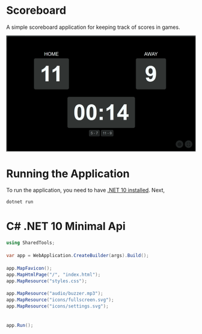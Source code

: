 
# Scoreboard
A simple scoreboard application for keeping track of scores in games.

![Scoreboard Application Screenshot](demo.gif)

# Running the Application
To run the application, you need to have [.NET 10 installed](https://dotnet.microsoft.com/en-us/download/dotnet/10.0). Next,
```bash
dotnet run
```

# C# .NET 10 Minimal Api
```csharp
using SharedTools;

var app = WebApplication.CreateBuilder(args).Build();

app.MapFavicon();
app.MapHtmlPage("/", "index.html");
app.MapResource("styles.css");

app.MapResource("audio/buzzer.mp3");
app.MapResource("icons/fullscreen.svg");
app.MapResource("icons/settings.svg");


app.Run();
```